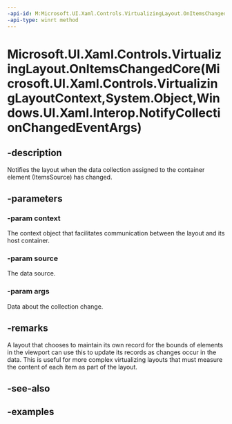 ```yaml
---
-api-id: M:Microsoft.UI.Xaml.Controls.VirtualizingLayout.OnItemsChangedCore(Microsoft.UI.Xaml.Controls.VirtualizingLayoutContext,System.Object,Windows.UI.Xaml.Interop.NotifyCollectionChangedEventArgs)
-api-type: winrt method
---
```


# Microsoft.UI.Xaml.Controls.VirtualizingLayout.OnItemsChangedCore(Microsoft.UI.Xaml.Controls.VirtualizingLayoutContext,System.Object,Windows.UI.Xaml.Interop.NotifyCollectionChangedEventArgs)

<!--
protected virtual void OnItemsChangedCore (Microsoft.UI.Xaml.Controls.VirtualizingLayoutContext context, object source, System.Collections.Specialized.NotifyCollectionChangedEventArgs args);
-->

## -description

Notifies the layout when the data collection assigned to the container element (ItemsSource) has changed.  

## -parameters

### -param context

The context object that facilitates communication between the layout and its host container.

### -param source

The data source.

### -param args

Data about the collection change.

## -remarks

A layout that chooses to maintain its own record for the bounds of elements in the viewport can use this to update its records as changes occur in the data. This is useful for more complex virtualizing layouts that must measure the content of each item as part of the layout.

## -see-also

## -examples

